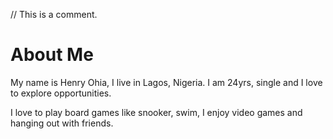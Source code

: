 // This is a comment.

# About Me

My name is Henry Ohia, I live in Lagos, Nigeria. I am 24yrs, single and I love to explore opportunities.

I love to play board games like snooker, swim, I enjoy video games and hanging out with friends.

